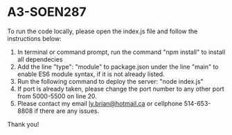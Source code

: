 # A3-SOEN287

To run the code locally, please open the index.js file and follow the instructions below:

1. In terminal or command prompt, run the command "npm install" to install all dependecies
2. Add the line "type": "module" to package.json under the line "main" to enable ES6 module syntax, if it is not already listed.
3. Run the following command to deploy the server: "node index.js"
4. If port is already taken, please change the port number to any other port from 5000-5500 on line 20.
5. Please contact my email ly.brian@hotmail.ca or cellphone 514-653-8808 if there are any issues.

Thank you!
